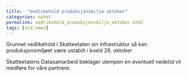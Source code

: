 ```yaml
---
title:  "Vedlikehold produksjonsmiljø oktober"
categories: nyhet
permalink: vedlikehold_produksjonsmiljo_oktober.html
tags: [old_news]
---
```


Grunnet vedlikehold i Skatteetaten sin infrastruktur så kan produksjonsmiljøet være ustabilt i kveld 26. oktober

Skatteetatens Datasamarbeid beklager ulempen en eventuell nedetid vil medføre for våre partnere.
 



